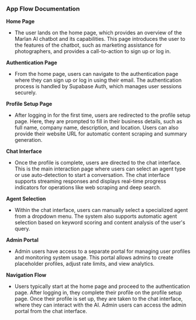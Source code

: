 ### App Flow Documentation

**Home Page**
- The user lands on the home page, which provides an overview of the Marlan AI chatbot and its capabilities. This page introduces the user to the features of the chatbot, such as marketing assistance for photographers, and provides a call-to-action to sign up or log in.

**Authentication Page**
- From the home page, users can navigate to the authentication page where they can sign up or log in using their email. The authentication process is handled by Supabase Auth, which manages user sessions securely.

**Profile Setup Page**
- After logging in for the first time, users are redirected to the profile setup page. Here, they are prompted to fill in their business details, such as full name, company name, description, and location. Users can also provide their website URL for automatic content scraping and summary generation.

**Chat Interface**
- Once the profile is complete, users are directed to the chat interface. This is the main interaction page where users can select an agent type or use auto-detection to start a conversation. The chat interface supports streaming responses and displays real-time progress indicators for operations like web scraping and deep search.

**Agent Selection**
- Within the chat interface, users can manually select a specialized agent from a dropdown menu. The system also supports automatic agent selection based on keyword scoring and content analysis of the user's query.

**Admin Portal**
- Admin users have access to a separate portal for managing user profiles and monitoring system usage. This portal allows admins to create placeholder profiles, adjust rate limits, and view analytics.

**Navigation Flow**
- Users typically start at the home page and proceed to the authentication page. After logging in, they complete their profile on the profile setup page. Once their profile is set up, they are taken to the chat interface, where they can interact with the AI. Admin users can access the admin portal from the chat interface.
